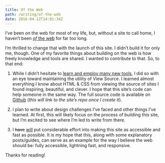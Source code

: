 ```yaml
---
title: Of the Web
path: /writing/of-the-web
date: 2016-04-12T14:01:34Z
---
```


I’ve been _on_ the web for most of my life, but, without a site to call home, I haven’t been [_of_ the web](https://adactio.com/journal/9016) for far too long.

I’m thrilled to change that with the launch of this site. I didn’t build it for only me, though. One of my favorite things about building on the web is how freely knowledge and tools are shared. I wanted to contribute to that. So, to that end:

1. While I didn’t hesitate to [learn and employ many new tools](/colophon/), I did so with an eye toward maintaining the utility of View Source. I learned almost everything I know about HTML &amp; CSS from viewing the source of sites I found inspiring, beautiful, and clever. I hope that this site’s code can help someone in the same way. The full source code is available on [Github](https://github.com/kylegach) (_this will link to the site’s repo once I create it_).

2. I plan to write about design challenges I’ve faced and other things I’ve learned. At first, this will likely focus on the process of building this site, but I’m excited to see where I’m led to write from there.

3. I <del>have</del> <ins>will</ins> put considerable effort into making this site as accessible and fast as possible. It is my hope that this, along with some explanatory posts/guides, can serve as an example for the way I believe the web should be: fully accessible, lightning fast, and responsive.

Thanks for reading!
